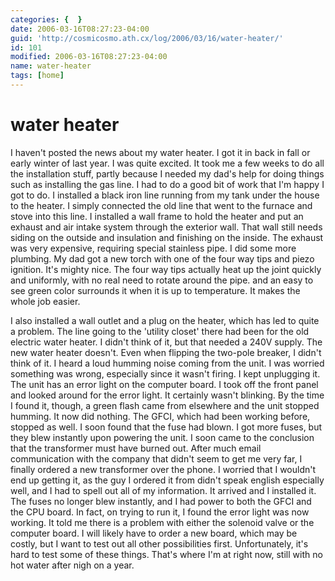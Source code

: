 ```yaml
---
categories: {  }
date: 2006-03-16T08:27:23-04:00
guid: 'http://cosmicosmo.ath.cx/log/2006/03/16/water-heater/'
id: 101
modified: 2006-03-16T08:27:23-04:00
name: water-heater
tags: [home]
---
```


water heater
============

I haven't posted the news about my water heater.  I got it in back in fall or early winter of last year.  I was quite excited.  It took me a few weeks to do all the installation stuff, partly because I needed my dad's help for doing things such as installing the gas line.  I had to do a good bit of work that I'm happy I got to do.  I installed a black iron line running from my tank under the house to the heater.  I simply connected the old line that went to the furnace and stove into this line.  I installed a wall frame to hold the heater and put an exhaust and air intake system through the exterior wall.  That wall still needs siding on the outside and insulation and finishing on the inside.  The exhaust was very expensive, requiring special stainless pipe.  I did some more plumbing.  My dad got a new torch with one of the four way tips and piezo ignition.  It's mighty nice.  The four way tips actually heat up the joint quickly and uniformly, with no real need to rotate around the pipe. and an easy to see green color surrounds it when it is up to temperature.  It makes the whole job easier.

I also installed a wall outlet and a plug on the heater, which has led to quite a problem.  The line going to the 'utility closet' there had been for the old electric water heater.  I didn't think of it, but that needed a 240V supply.  The new water heater doesn't.  Even when flipping the two-pole breaker, I didn't think of it.  I heard a loud humming noise coming from the unit.  I was worried something was wrong, especially since it wasn't firing.  I kept unplugging it.  The unit has an error light on the computer board.  I took off the front panel and looked around for the error light.  It certainly wasn't blinking.  By the time I found it, though, a green flash came from elsewhere and the unit stopped humming.  It now did nothing.  The GFCI, which had been working before, stopped as well.  I soon found that the fuse had blown.  I got more fuses, but they blew instantly upon powering the unit.  I soon came to the conclusion that the transformer must have burned out.  After much email communication with the company that didn't seem to get me very far, I finally ordered a new transformer over the phone.  I worried that I wouldn't end up getting it, as the guy I ordered it from didn't speak english especially well, and I had to spell out all of my information.  It arrived and I installed it.  The fuses no longer blew instantly, and I had power to both the GFCI and the CPU board.  In fact, on trying to run it, I found the error light was now working.  It told me there is a problem with either the solenoid valve or the computer board.  I will likely have to order a new board, which may be costly, but I want to test out all other possibilities first.  Unfortunately, it's hard to test some of these things.  That's where I'm at right now, still with no hot water after nigh on a year.
